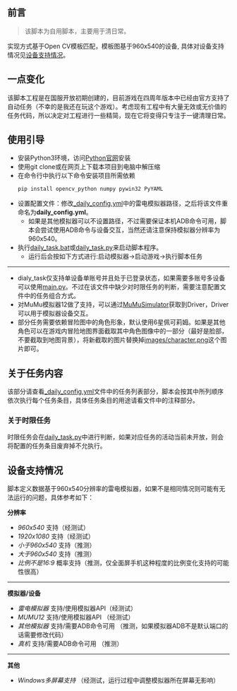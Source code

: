 ## 前言
> 该脚本为自用脚本，主要用于清日常。

实现方式基于Open CV模板匹配，模板图基于960x540的设备, 具体对设备支持情况见[设备支持情况](#设备支持情况)。

## 一点变化
该脚本工程是在国服开放初期创建的，目前游戏在四周年版本中已经由官方支持了自动任务（不幸的是我还在玩这个游戏）。考虑现有工程中有大量无效或无价值的任务代码，所以决定对工程进行一些精简，现在它将变得只专注于一键清理日常。

## 使用引导

* 安装Python3环境，访问[Python官网](https://www.python.org/)安装
* 使用git clone或在网页上下载本项目到电脑中解压缩
* 在命令行中执行以下命令安装项目所需依赖
  ```cmd
  pip install opencv_python numpy pywin32 PyYAML
  ```
* 设置配置文件：修改[_daily_config.yml](_daily_config.yml)中的雷电模拟器路径，之后将该文件重命名为**daily_config.yml**。
  * 如果是其他模拟器可以不设置路径，不过需要保证本机ADB命令可用，脚本会尝试使用ADB命令与设备交互，当然还请注意保持模拟器分辨率为960x540。
* 执行[daily_task.bat](daily_task.bat)或[daily_task.py](daily_task.py)来启动脚本程序。
  * 运行后会按如下方式进行:启动模拟器->启动游戏->执行脚本任务
---
* dialy_task仅支持单设备单账号并且处于已登录状态，如果需要多账号多设备可以使用[main.py](main.py)。不过在该文件中缺少对时限任务的判断，需要注意配置文件中的任务组合方式。
* 对MuMu模拟器12做了支持，可以通过[MuMuSimulator](pcrscript/simulator.py#L63)获取到Driver，Driver可以用于模拟器设备交互。
* 部分任务需要依赖冒险图中的角色形象，默认使用6星佩可莉姆。如果是其他角色可以在游戏内冒险地图界面截取其中角色图像中的一部分（最好是脸部，不要截取到地图背景），将新截取的图片替换掉[images/character.png](images/character.png)这个图片即可。

## 关于任务内容

该部分请查看[_daily_config.yml](_daily_config.yml)文件中的任务列表部分，脚本会按其中所列顺序依次执行每个任务条目，具体任务条目的用途请看文件中的注释部分。

### 关于时限任务

时限任务会在[daily_task.py](daily_task.py)中进行判断，如果对应任务的活动当前未开放，则会将配置的任务条目废弃掉不允执行。

## 设备支持情况

脚本定义数据基于960x540分辨率的雷电模拟器，如果不是相同情况则可能有无法运行的问题，具体参考如下：

**分辨率**
* *960x540* 支持（经测试）
* *1920x1080* 支持（经测试）
* *小于960x540* 支持（推测）
* *大于960x540* 支持（推测）
* *比例不是16:9* 概率支持（推测，仅全面屏手机这种程度的比例变化支持的可能性很高）
---
**模拟器/设备**
* *雷电模拟器* 支持/使用模拟器API（经测试）
* *MUMU12* 支持/使用模拟器API （经测试）
* *其他模拟器* 支持/需要ADB命令可用 （推测，如果模拟器ADB不是默认端口的话需要修改代码）
* *真机* 支持/需要ADB命令可用 （推测）
---
**其他**
* *Windows多屏幕支持* （经测试，运行过程中调整模拟器所在屏幕无影响）

